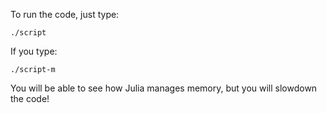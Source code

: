 To run the code, just type:
```
./script
```
If you type:
```
./script-m
```
You will be able to see how Julia manages memory, but you will
slowdown the code!
